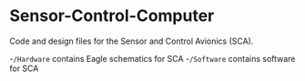 # Sensor-Control-Computer
Code and design files for the Sensor and Control Avionics (SCA).

-`/Hardware` contains Eagle schematics for SCA
-`/Software` contains software for SCA
